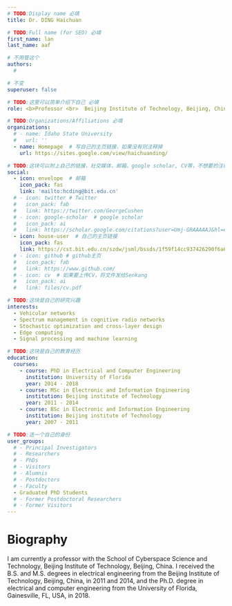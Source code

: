 ```yaml
---
# TODO:Display name 必填
title: Dr. DING Haichuan

# TODO:Full name (for SEO) 必填
first_name: lan   
last_name: aaf

# 不用管这个
authors:
  # 

# 不变
superuser: false

# TODO:这里可以简单介绍下自己 必填
role: <b>Professor <br>  Beijing Institute of Technology, Beijing, China</b>

# TODO:Organizations/Affiliations 必填
organizations:
  # - name: Idaho State University 
  #   url: ''
  - name: Homepage  # 写自己的主页链接，如果没有则注释掉
    url: https://sites.google.com/view/haichuanding/

# TODO:这块可以附上自己的链接，社交媒体，邮箱，google scholar, CV等，不想要的注释掉即可
social:
  - icon: envelope  # 邮箱
    icon_pack: fas
    link: 'mailto:hcding@bit.edu.cn'
  # - icon: twitter # Twitter
  #   icon_pack: fab  
  #   link: https://twitter.com/GeorgeCushen
  # - icon: google-scholar  # google scholar
  #   icon_pack: ai
  #   link: https://scholar.google.com/citations?user=Umj-GRAAAAAJ&hl=en
  - icon: house-user  # 自己的主页链接
    icon_pack: fas
    link: https://cst.bit.edu.cn/szdw/jsml/bssds/1f59f14cc937426290f6a6dde2aa8476.htm
  # - icon: github # github主页
  #   icon_pack: fab   
  #   link: https://www.github.com/
  # - icon: cv  # 如果要上传CV，将文件发给Senkang
  #   icon_pack: ai
  #   link: files/cv.pdf

# TODO:这块是自己的研究兴趣
interests:
  - Vehicular networks
  - Spectrum management in cognitive radio networks
  - Stochastic optimization and cross-layer design
  - Edge computing
  - Signal processing and machine learning

# TODO:这块是自己的教育经历
education:
  courses:
    - course: PhD in Electrical and Computer Engineering
      institution: University of Florida
      year: 2014 - 2018
    - course: MSc in Electronic and Information Engineering 
      institution: Beijing institute of Technology
      year: 2011 - 2014
    - course: BSc in Electronic and Information Engineering
      institution: Beijing institute of Technology
      year: 2007 - 2011

# TODO:选一个自己的身份
user_groups:
  # - Principal Investigators
  # - Researchers
  # - PhDs
  # - Visitors
  # - Alumnis
  # - Postdoctors
  # - Faculty
  - Graduated PhD Students
  # - Former Postdoctoral Researchers
  # - Former Visitors
---
```

<!-- TODO:写自己的Biography -->
# Biography
<!-- <p style="text-align:justify">  -->
I am currently a professor with the School of Cyberspace Science and Technology, Beijing Institute of Technology, Beijing, China. I received the B.S. and M.S. degrees in electrical engineering from the Beijing Institute of Technology, Beijing, China, in 2011 and 2014, and the Ph.D. degree in electrical and computer engineering from the University of Florida, Gainesville, FL, USA, in 2018.

